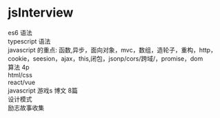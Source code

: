 # jsInterview
es6 语法<br>
typescript 语法<br>
javascript 的重点: 函数,异步，面向对象，mvc，数组，造轮子，重构，http，cookie，seesion，ajax，this,闭包，jsonp/cors/跨域/，promise，dom <br>
算法 4p <br>
html/css<br>
react/vue<br>
javascript 游戏s 博文 8篇<br>
设计模式<br>
励志故事收集<br>

